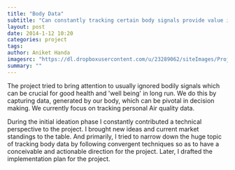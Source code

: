 ```yaml
---
title: "Body Data"
subtitle: "Can constantly tracking certain body signals provide value in long run?"
layout: post
date: 2014-1-12 10:20
categories: project
tags:
author: Aniket Handa
imagesrc: "https://dl.dropboxusercontent.com/u/23289062/siteImages/Projects/BodyData/body.jpg"
summary: ""
---
```


The project tried to bring attention to usually ignored bodily signals which can be crucial for good health and 'well being' in long run. We do this by capturing data, generated by our body, which can be pivotal in decision making. We currently focus on tracking personal Air quality data.
		
During the initial ideation phase I constantly contributed a technical perspective to the project. I brought new ideas and current market standings to the table. And primarily, I tried to narrow down the huge topic of tracking body data by following convergent techniques so as to have a conceivable and actionable direction for the project. Later, I drafted the implementation plan for the project.